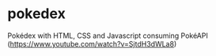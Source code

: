 # pokedex
Pokédex with HTML, CSS and Javascript consuming PokéAPI (https://www.youtube.com/watch?v=SjtdH3dWLa8)